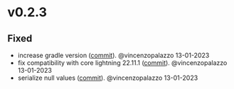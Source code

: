 # v0.2.3

## Fixed
- increase gradle version ([commit](https://github.com/clightning4j/JRPClightning/commit/21200c31e9802595c9813e100154672a85d69de9)). @vincenzopalazzo 13-01-2023
- fix compatibility with core lightning 22.11.1 ([commit](https://github.com/clightning4j/JRPClightning/commit/9e4275dec30f620587ce0a9efe7b43d8296b28ce)). @vincenzopalazzo 13-01-2023
- serialize null values ([commit](https://github.com/clightning4j/JRPClightning/commit/f00561fd23b7120fce7b689c8ebfa07ec2996d9e)). @vincenzopalazzo 13-01-2023


